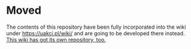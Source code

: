 # Moved
The contents of this repository have been fully incorporated into the wiki under <https://uakci.pl/wiki/> and are going to be developed there instead. [This wiki has got its own repository, too.](https://github.com/uakci/toaq-wiki)